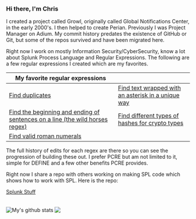 ### Hi there, I'm Chris


I created a project called Growl, originally called Global Notifications Center, in the early 2000's. I then helped to create Perian. Previously I was Project Manager on Adium. My commit history predates the existence of GitHub or Git, but some of the repos survived and have been migrated here. 

Right now I work on mostly Information Security/CyberSecurity, know a lot about Splunk Process Language and Regular Expressions. The following are a few regular expressions I created which are my favorites.

| My favorite regular expressions| |
| -------------------------------- | -------------------------------- | 
| <a href="https://regex101.com/r/0vuTiN/1/">Find duplicates</a> | <a href="https://regex101.com/r/CnMRJg/14/">Find text wrapped with an asterisk in a unique way</a> |
| <a href="https://regex101.com/r/7Gnbhf/22/">Find the beginning and ending of sentences on a line (the wild horses regex)</a> | <a href="https://regex101.com/r/p4BKOh/27/">Find different types of hashes for crypto types</a> |
| <a href="https://regex101.com/r/b4kISt/6/">Find valid roman numerals</a> | |


The full history of edits for each regex are there so you can see the progression of building these out. I prefer PCRE but am not limited to it, simple for DEFINE and a few other benefits PCRE provides.

Right now I share a repo with others working on making SPL code which shows how to work with SPL. Here is the repo:

<a href="https://github.com/ChrisForsythe/SplunkStuff/">Splunk Stuff</a>

<br />


  <img align="center" src="https://github-readme-stats.vercel.app/api?username=ChrisForsythe&show_icons=true&include_all_commits=true&theme=material-palenight" alt="My's github stats" />
</a>


  <img align="center" src="https://github-readme-stats.anuraghazra1.vercel.app/api/top-langs/?username=anuraghazra&layout=compact&theme=material-palenight" />


   

